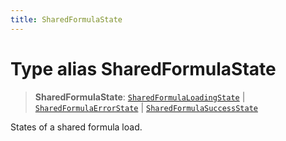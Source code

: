 ```yaml
---
title: SharedFormulaState
---
```


# Type alias SharedFormulaState

> **SharedFormulaState**: [`SharedFormulaLoadingState`](type-alias.SharedFormulaLoadingState.md) \| [`SharedFormulaErrorState`](type-alias.SharedFormulaErrorState.md) \| [`SharedFormulaSuccessState`](type-alias.SharedFormulaSuccessState.md)

States of a shared formula load.
